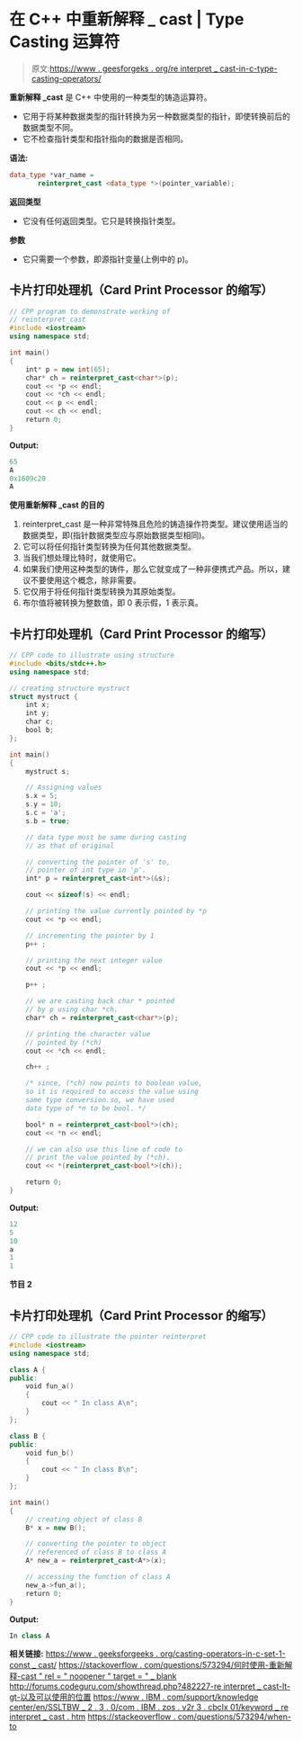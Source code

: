 # 在 C++ 中重新解释 _ cast | Type Casting 运算符

> 原文:[https://www . geesforgeks . org/re interpret _ cast-in-c-type-casting-operators/](https://www.geeksforgeeks.org/reinterpret_cast-in-c-type-casting-operators/)

**重新解释 _cast** 是 C++ 中使用的一种类型的铸造运算符。

*   它用于将某种数据类型的指针转换为另一种数据类型的指针，即使转换前后的数据类型不同。
*   它不检查指针类型和指针指向的数据是否相同。

**语法:**

```cpp
data_type *var_name = 
       reinterpret_cast <data_type *>(pointer_variable);
```

**返回类型**

*   它没有任何返回类型。它只是转换指针类型。

**参数**

*   它只需要一个参数，即源指针变量(上例中的 p)。

## 卡片打印处理机（Card Print Processor 的缩写）

```cpp
// CPP program to demonstrate working of
// reinterpret_cast
#include <iostream>
using namespace std;

int main()
{
    int* p = new int(65);
    char* ch = reinterpret_cast<char*>(p);
    cout << *p << endl;
    cout << *ch << endl;
    cout << p << endl;
    cout << ch << endl;
    return 0;
}
```

**Output:** 

```cpp
65
A
0x1609c20
A
```

**使用重新解释 _cast 的目的**

1.  reinterpret_cast 是一种非常特殊且危险的铸造操作符类型。建议使用适当的数据类型，即(指针数据类型应与原始数据类型相同)。
2.  它可以将任何指针类型转换为任何其他数据类型。
3.  当我们想处理比特时，就使用它。
4.  如果我们使用这种类型的铸件，那么它就变成了一种非便携式产品。所以，建议不要使用这个概念，除非需要。
5.  它仅用于将任何指针类型转换为其原始类型。
6.  布尔值将被转换为整数值，即 0 表示假，1 表示真。

## 卡片打印处理机（Card Print Processor 的缩写）

```cpp
// CPP code to illustrate using structure
#include <bits/stdc++.h>
using namespace std;

// creating structure mystruct
struct mystruct {
    int x;
    int y;
    char c;
    bool b;
};

int main()
{
    mystruct s;

    // Assigning values
    s.x = 5;
    s.y = 10;
    s.c = 'a';
    s.b = true;

    // data type must be same during casting
    // as that of original

    // converting the pointer of 's' to,
    // pointer of int type in 'p'.
    int* p = reinterpret_cast<int*>(&s);

    cout << sizeof(s) << endl;

    // printing the value currently pointed by *p
    cout << *p << endl;

    // incrementing the pointer by 1
    p++ ;

    // printing the next integer value
    cout << *p << endl;

    p++ ;

    // we are casting back char * pointed
    // by p using char *ch.
    char* ch = reinterpret_cast<char*>(p);

    // printing the character value
    // pointed by (*ch)
    cout << *ch << endl;

    ch++ ;

    /* since, (*ch) now points to boolean value,
    so it is required to access the value using
    same type conversion.so, we have used
    data type of *n to be bool. */

    bool* n = reinterpret_cast<bool*>(ch);
    cout << *n << endl;

    // we can also use this line of code to
    // print the value pointed by (*ch).
    cout << *(reinterpret_cast<bool*>(ch));

    return 0;
}
```

**Output:** 

```cpp
12
5
10
a
1
1
```

**节目 2**

## 卡片打印处理机（Card Print Processor 的缩写）

```cpp
// CPP code to illustrate the pointer reinterpret
#include <iostream>
using namespace std;

class A {
public:
    void fun_a()
    {
        cout << " In class A\n";
    }
};

class B {
public:
    void fun_b()
    {
        cout << " In class B\n";
    }
};

int main()
{
    // creating object of class B
    B* x = new B();

    // converting the pointer to object
    // referenced of class B to class A
    A* new_a = reinterpret_cast<A*>(x);

    // accessing the function of class A
    new_a->fun_a();
    return 0;
}
```

**Output:** 

```cpp
In class A
```

**相关链接:**
[https://www . geeksforgeeks . org/casting-operators-in-c-set-1-const _ cast/](https://www.geeksforgeeks.org/casting-operators-in-c-set-1-const_cast/)
[https://stackoverflow . com/questions/573294/何时使用-重新解释-cast " rel = " noopener " target = " _ blank](https://stackoverflow.com/questions/573294/when-to-use-reinterpret-cast)
[http://forums.codeguru.com/showthread.php?482227-re interpret _ cast-lt-gt-以及可以使用的位置](http://forums.codeguru.com/showthread.php?482227-reinterpret_cast-lt-gt-and-where-can-it-be-used)
[https://www . IBM . com/support/knowledge center/en/SSLTBW _ 2 . 3 . 0/com . IBM . zos . v2r 3 . cbclx 01/keyword _ re interpret _ cast . htm](https://www.ibm.com/support/knowledgecenter/en/SSLTBW_2.3.0/com.ibm.zos.v2r3.cbclx01/keyword_reinterpret_cast.htm)
[https://stackeoverflow . com/questions/573294/when-to](https://stackoverflow.com/questions/573294/when-to-use-reinterpret-cast)